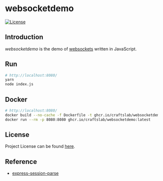 # websocketdemo

[![License](https://img.shields.io/github/license/craftslab/websocketdemo.svg?color=brightgreen)](https://github.com/craftslab/websocketdemo/blob/main/LICENSE)



## Introduction

*websocketdemo* is the demo of [websockets](https://github.com/websockets/ws) written in JavaScript.



## Run

```bash
# http://localhost:8080/
yarn
node index.js
```



## Docker

```bash
# http://localhost:8080/
docker build --no-cache -f Dockerfile -t ghcr.io/craftslab/websocketdemo:latest .
docker run --rm -p 8080:8080 ghcr.io/craftslab/websocketdemo:latest
```



## License

Project License can be found [here](LICENSE).



## Reference

- [express-session-parse](https://github.com/websockets/ws/tree/master/examples/express-session-parse)
